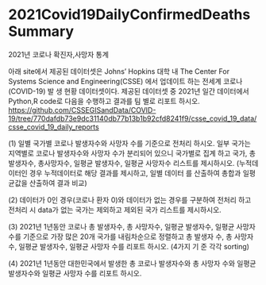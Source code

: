 # 2021Covid19DailyConfirmedDeathsSummary
2021년 코로나 확진자,사망자 통계

아래 site에서 제공된 데이터셋은 Johns’ Hopkins 대학 내 The Center For Systems 
Science and Engineering(CSSE) 에서 업데이트 하는 전세계 코로나(COVID-19) 발
생 현황 데이터셋이다.
제공된 데이터셋 중 2021년 일간 데이터에서 Python,R code로 다음을 수행하고 결과를
팀 별로 리포트 하시오.
https://github.com/CSSEGISandData/COVID-19/tree/770dafdb73e9dc31140db77b13b1b92cfd8241f9/csse_covid_19_data/csse_covid_19_daily_reports

(1) 일별 국가별 코로나 발생자수와 사망자 수를 기준으로 전처리 하시오. 일부
국가는 지역별로 코로나 발생자수와 사망자 수가 분리되어 있으니 국가별로 집계
하고 국가, 총발생자수, 총사망자수, 일평균 발생자수, 일평균 사망자수 리스트를
제시하시오. (누적데이터인 경우 누적데이터로 해당 결과를 제시하고, 일별 데이터
를 산출하여 총합과 일평균값을 산출하여 결과 비교)

(2) 데이터가 0인 경우(코로나 환자 0)와 데이터가 없는 경우를 구분하여 전처리
하고 전처리 시 data가 없는 국가는 제외하고 제외된 국가 리스트를 제시하시오.

(3) 2021년 1년동안 코로나 총 발생자수, 총 사망자수, 일평균 발생자수, 일평균
사망자 수를 기준으로 가장 많은 20개 국가를 내림차순으로 정렬하고 총 발생자
수, 총 사망자수, 일평균 발생자수, 일평균 사망자 수를 리포트 하시오. (4가지 기
준 각각 sorting)

(4) 2021년 1년동안 대한민국에서 발생한 총 코로나 발생자수와 총 사망자 수와
일평균 발생자수와 일평균 사망자 수를 리포트 하시오.


